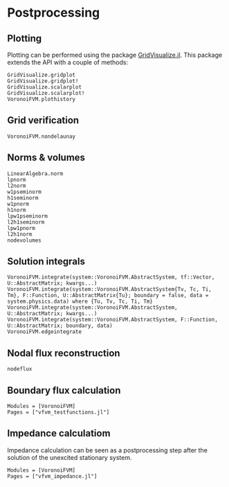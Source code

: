 # Postprocessing

## Plotting

Plotting can be performed using the package [GridVisualize.jl](https://github.com/WIAS-PDELib/GridVisualize.jl).
This package extends the API with a couple of methods:
    
```@docs
GridVisualize.gridplot
GridVisualize.gridplot!
GridVisualize.scalarplot
GridVisualize.scalarplot!
VoronoiFVM.plothistory
```
## Grid verification

```@docs
VoronoiFVM.nondelaunay
```

## Norms & volumes
```@docs
LinearAlgebra.norm
lpnorm
l2norm
w1pseminorm
h1seminorm
w1pnorm
h1norm
lpw1pseminorm
l2h1seminorm
lpw1pnorm
l2h1norm
nodevolumes
```

## Solution integrals
```@docs
VoronoiFVM.integrate(system::VoronoiFVM.AbstractSystem, tf::Vector, U::AbstractMatrix; kwargs...)
VoronoiFVM.integrate(system::VoronoiFVM.AbstractSystem{Tv, Tc, Ti, Tm}, F::Function, U::AbstractMatrix{Tu}; boundary = false, data = system.physics.data) where {Tu, Tv, Tc, Ti, Tm}
VoronoiFVM.integrate(system::VoronoiFVM.AbstractSystem, U::AbstractMatrix; kwargs...)
VoronoiFVM.integrate(system::VoronoiFVM.AbstractSystem, F::Function, U::AbstractMatrix; boundary, data)
VoronoiFVM.edgeintegrate
```

## Nodal flux reconstruction
```@docs
nodeflux
```

## Boundary flux calculation
```@autodocs
Modules = [VoronoiFVM]
Pages = ["vfvm_testfunctions.jl"]
```

## Impedance calculatiom
Impedance calculation can be seen as a postprocessing step
after the solution of the unexcited stationary system.


```@autodocs
Modules = [VoronoiFVM]
Pages = ["vfvm_impedance.jl"]
```

